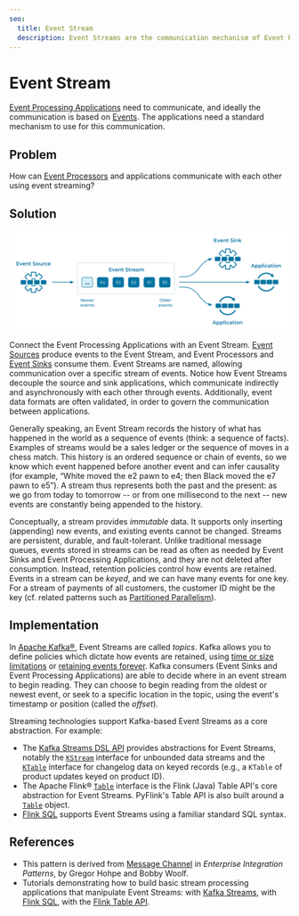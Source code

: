 ```yaml
---
seo:
  title: Event Stream
  description: Event Streams are the communication mechanism of Event Processing Applications. You can connect Event Processing Applications together using an Event Stream. Event Streams are often named and contain Events of a well-known format.
---
```

# Event Stream
[Event Processing Applications](../event-processing/event-processing-application.md) need to communicate, and ideally the communication is based on [Events](../event/event.md). The applications need a standard mechanism to use for this communication.

## Problem
How can [Event Processors](../event-processing/event-processor.md) and applications communicate with each other using event streaming?

## Solution
![event-stream](../img/event-stream.svg)

Connect the Event Processing Applications with an Event Stream. [Event Sources](../event-source/event-source.md) produce events to the Event Stream, and Event Processors and [Event Sinks](../event-sink/event-sink.md) consume them. Event Streams are named, allowing communication over a specific stream of events. Notice how Event Streams decouple the source and sink applications, which communicate indirectly and asynchronously with each other through events. Additionally, event data formats are often validated, in order to govern the communication between applications.

Generally speaking, an Event Stream records the history of what has happened in the world as a sequence of events (think: a sequence of facts). Examples of streams would be a sales ledger or the sequence of moves in a chess match. This history is an ordered sequence or chain of events, so we know which event happened before another event and can infer causality (for example, “White moved the e2 pawn to e4; then Black moved the e7 pawn to e5”). A stream thus represents both the past and the present: as we go from today to tomorrow -- or from one millisecond to the next -- new events are constantly being appended to the history.

Conceptually, a stream provides _immutable_ data. It supports only inserting (appending) new events, and existing events cannot be changed. Streams are persistent, durable, and fault-tolerant. Unlike traditional message queues, events stored in streams can be read as often as needed by Event Sinks and Event Processing Applications, and they are not deleted after consumption. Instead, retention policies control how events are retained. Events in a stream can be _keyed_, and we can have many events for one key. For a stream of payments of all customers, the customer ID might be the key (cf. related patterns such as [Partitioned Parallelism](../event-stream/partitioned-parallelism.md)).

## Implementation
In [Apache Kafka®](/learn-kafka/apache-kafka/events/), Event Streams are called _topics_. Kafka allows you to define policies which dictate how events are retained, using [time or size limitations](../event-storage/limited-retention-event-stream.md) or [retaining events forever](../event-storage/infinite-retention-event-stream.md). Kafka consumers (Event Sinks and Event Processing Applications) are able to decide where in an event stream to begin reading. They can choose to begin reading from the oldest or newest event, or seek to a specific location in the topic, using the event's timestamp or position (called the _offset_).

Streaming technologies support Kafka-based Event Streams as a core abstraction. For example:

* The [Kafka Streams DSL API](https://kafka.apache.org/30/documentation/streams/developer-guide/dsl-api.html) provides abstractions for Event Streams, notably the [`KStream`](https://docs.confluent.io/platform/current/streams/javadocs/javadoc/org/apache/kafka/streams/kstream/KStream.html) interface for unbounded data streams and the [`KTable`](https://docs.confluent.io/platform/current/streams/javadocs/javadoc/org/apache/kafka/streams/kstream/KTable.html) interface for changelog data on keyed records (e.g., a `KTable` of product updates keyed on product ID).
* The Apache Flink® [`Table`](https://nightlies.apache.org/flink/flink-docs-stable/api/java/org/apache/flink/table/api/Table.html) interface is the Flink (Java) Table API's core abstraction for Event Streams. PyFlink's Table API is also built around a [`Table`](https://pyflink.readthedocs.io/en/main/getting_started/quickstart/table_api.html#Table-Creation) object.
* [Flink SQL](https://nightlies.apache.org/flink/flink-docs-stable/docs/dev/table/sql/gettingstarted/) supports Event Streams using a familiar standard SQL syntax.

## References
* This pattern is derived from [Message Channel](https://www.enterpriseintegrationpatterns.com/patterns/messaging/MessageChannel.html) in _Enterprise Integration Patterns_, by Gregor Hohpe and Bobby Woolf.
* Tutorials demonstrating how to build basic stream processing applications that manipulate Event Streams: with [Kafka Streams](https://developer.confluent.io/confluent-tutorials/creating-first-apache-kafka-streams-application/kstreams/), with [Flink SQL](https://developer.confluent.io/confluent-tutorials/filtering/flinksql/), with the [Flink Table API](https://developer.confluent.io/courses/flink-table-api-java/exercise-connecting-to-confluent-cloud/).
